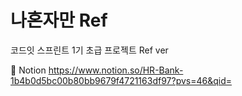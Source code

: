 # 나혼자만 Ref


코드잇 스프린트 1기 초급 프로젝트 Ref ver

📖 Notion
https://www.notion.so/HR-Bank-1b4b0d5bc00b80bb9679f4721163df97?pvs=46&qid=
